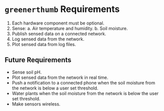 # `greenerthumb` Requirements

1. Each hardware component must be optional.
2. Sense:
    a. Air temperature and humidity.
    b. Soil moisture.
3. Publish sensed data on a connected network.
4. Log sensed data from the network.
5. Plot sensed data from log files.

## Future Requirements

* Sense soil pH.
* Plot sensed data from the network in real time.
* Push a notification to a connected phone when the soil moisture from the
  network is below a user set threshold.
* Water plants when the soil moisture from the network is below the user set
  threshold.
* Make sensors wireless.

